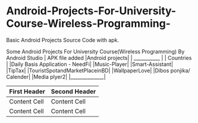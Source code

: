 # Android-Projects-For-University-Course-Wireless-Programming-
Basic Android Projects Source Code with apk.

Some Android Projects For University Course(Wireless Programming) By Android Studio | APK file added
|Android projects|
| ___________   | 
| Countries |
|Daily Basis Application - NeedFi|
|Music-Player|
|Smart-Assistant|
|TipTax|
|TouristSpotandMarketPlaceinBD|
|WallpaperLove|
|Dibos ponjika/ Calender|
|Media plyer2|
|______________|


| First Header  | Second Header |
| ------------- | ------------- |
| Content Cell  | Content Cell  |
| Content Cell  | Content Cell  |

